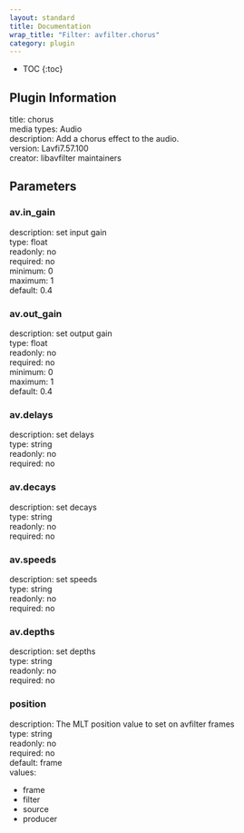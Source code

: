 ```yaml
---
layout: standard
title: Documentation
wrap_title: "Filter: avfilter.chorus"
category: plugin
---
```

* TOC
{:toc}

## Plugin Information

title: chorus  
media types:
Audio  
description: Add a chorus effect to the audio.  
version: Lavfi7.57.100  
creator: libavfilter maintainers  

## Parameters

### av.in_gain

  
description:
set input gain  
type: float  
readonly: no  
required: no  
minimum: 0  
maximum: 1  
default: 0.4  

### av.out_gain

  
description:
set output gain  
type: float  
readonly: no  
required: no  
minimum: 0  
maximum: 1  
default: 0.4  

### av.delays

  
description:
set delays  
type: string  
readonly: no  
required: no  

### av.decays

  
description:
set decays  
type: string  
readonly: no  
required: no  

### av.speeds

  
description:
set speeds  
type: string  
readonly: no  
required: no  

### av.depths

  
description:
set depths  
type: string  
readonly: no  
required: no  

### position

  
description:
The MLT position value to set on avfilter frames  
type: string  
readonly: no  
required: no  
default: frame  
values:  

* frame
* filter
* source
* producer

